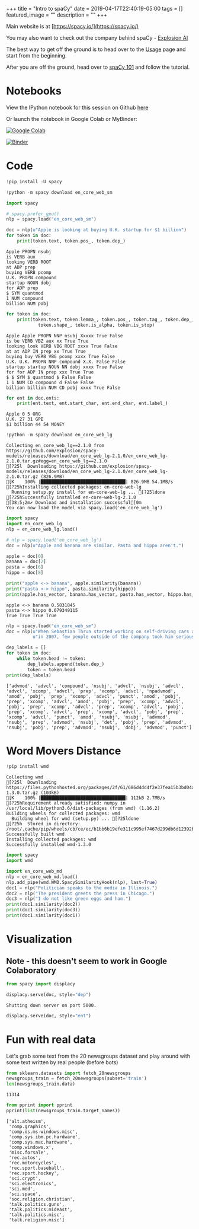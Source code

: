+++
title =  "Intro to spaCy"
date = 2019-04-17T22:40:19-05:00
tags = []
featured_image = ""
description = ""
+++

Main website is at [https://spacy.io/](https://spacy.io/)

You may also want to check out the company behind spaCy - [Explosion AI](https://explosion.ai/)

The best way to get off the ground is to head over to the [Usage](https://spacy.io/usage) page and start from the beginning.

After you are off the ground, head over to [spaCy 101](https://spacy.io/usage/spacy-101) and follow the tutorial.

<!--more-->

# Notebooks

View the IPython notebook for this session on Github [here](https://github.com/HSV-AI/presentations/blob/master/2019/190417_spaCy.ipynb)

Or launch the notebook in Google Colab or MyBinder:

[![Google Colab](https://badgen.net/badge/Launch/on%20Google%20Colab/blue?icon=terminal)](https://colab.research.google.com/github/HSV-AI/presentations/blob/master/2019/190417_spaCy.ipynb)


[![Binder](https://mybinder.org/badge_logo.svg)](https://mybinder.org/v2/gh/HSV-AI/presentations/master?filepath=2019/190508_Word_Document_Vectors.ipynb)

# Code

```python
!pip install -U spacy
```

```python
!python -m spacy download en_core_web_sm
```

```python
import spacy

# spacy.prefer_gpu()
nlp = spacy.load("en_core_web_sm")
```


```python
doc = nlp(u"Apple is looking at buying U.K. startup for $1 billion")
for token in doc:
    print(token.text, token.pos_, token.dep_)
```

    Apple PROPN nsubj
    is VERB aux
    looking VERB ROOT
    at ADP prep
    buying VERB pcomp
    U.K. PROPN compound
    startup NOUN dobj
    for ADP prep
    $ SYM quantmod
    1 NUM compound
    billion NUM pobj



```python
for token in doc:
    print(token.text, token.lemma_, token.pos_, token.tag_, token.dep_,
            token.shape_, token.is_alpha, token.is_stop)
```

    Apple Apple PROPN NNP nsubj Xxxxx True False
    is be VERB VBZ aux xx True True
    looking look VERB VBG ROOT xxxx True False
    at at ADP IN prep xx True True
    buying buy VERB VBG pcomp xxxx True False
    U.K. U.K. PROPN NNP compound X.X. False False
    startup startup NOUN NN dobj xxxx True False
    for for ADP IN prep xxx True True
    $ $ SYM $ quantmod $ False False
    1 1 NUM CD compound d False False
    billion billion NUM CD pobj xxxx True False



```python
for ent in doc.ents:
    print(ent.text, ent.start_char, ent.end_char, ent.label_)
```

    Apple 0 5 ORG
    U.K. 27 31 GPE
    $1 billion 44 54 MONEY



```python
!python -m spacy download en_core_web_lg
```

    Collecting en_core_web_lg==2.1.0 from https://github.com/explosion/spacy-models/releases/download/en_core_web_lg-2.1.0/en_core_web_lg-2.1.0.tar.gz#egg=en_core_web_lg==2.1.0
    [?25l  Downloading https://github.com/explosion/spacy-models/releases/download/en_core_web_lg-2.1.0/en_core_web_lg-2.1.0.tar.gz (826.9MB)
    [K    100% |████████████████████████████████| 826.9MB 54.1MB/s 
    [?25hInstalling collected packages: en-core-web-lg
      Running setup.py install for en-core-web-lg ... [?25ldone
    [?25hSuccessfully installed en-core-web-lg-2.1.0
    [38;5;2m✔ Download and installation successful[0m
    You can now load the model via spacy.load('en_core_web_lg')



```python
import spacy
import en_core_web_lg
nlp = en_core_web_lg.load()

# nlp = spacy.load('en_core_web_lg')
doc = nlp(u"Apple and banana are similar. Pasta and hippo aren't.")

apple = doc[0]
banana = doc[2]
pasta = doc[6]
hippo = doc[8]

print("apple <-> banana", apple.similarity(banana))
print("pasta <-> hippo", pasta.similarity(hippo))
print(apple.has_vector, banana.has_vector, pasta.has_vector, hippo.has_vector)
```

    apple <-> banana 0.5831845
    pasta <-> hippo 0.079349115
    True True True True



```python
nlp = spacy.load("en_core_web_sm")
doc = nlp(u"When Sebastian Thrun started working on self-driving cars at Google "
          u"in 2007, few people outside of the company took him seriously.")

dep_labels = []
for token in doc:
    while token.head != token:
        dep_labels.append(token.dep_)
        token = token.head
print(dep_labels)
```

    ['advmod', 'advcl', 'compound', 'nsubj', 'advcl', 'nsubj', 'advcl', 'advcl', 'xcomp', 'advcl', 'prep', 'xcomp', 'advcl', 'npadvmod', 'amod', 'pobj', 'prep', 'xcomp', 'advcl', 'punct', 'amod', 'pobj', 'prep', 'xcomp', 'advcl', 'amod', 'pobj', 'prep', 'xcomp', 'advcl', 'pobj', 'prep', 'xcomp', 'advcl', 'prep', 'xcomp', 'advcl', 'pobj', 'prep', 'xcomp', 'advcl', 'prep', 'xcomp', 'advcl', 'pobj', 'prep', 'xcomp', 'advcl', 'punct', 'amod', 'nsubj', 'nsubj', 'advmod', 'nsubj', 'prep', 'advmod', 'nsubj', 'det', 'pobj', 'prep', 'advmod', 'nsubj', 'pobj', 'prep', 'advmod', 'nsubj', 'dobj', 'advmod', 'punct']


# Word Movers Distance




```python
!pip install wmd
```

    Collecting wmd
    [?25l  Downloading https://files.pythonhosted.org/packages/2f/61/686d4dd4f2e37fea15b3bd04a5b68a74aa2cb54be18a31f59d5703991f0b/wmd-1.3.0.tar.gz (103kB)
    [K    100% |████████████████████████████████| 112kB 2.7MB/s 
    [?25hRequirement already satisfied: numpy in /usr/local/lib/python3.6/dist-packages (from wmd) (1.16.2)
    Building wheels for collected packages: wmd
      Building wheel for wmd (setup.py) ... [?25ldone
    [?25h  Stored in directory: /root/.cache/pip/wheels/cb/ce/ec/b1bb6b19efe311c995ef7467d299db6d12392bb08456283e92
    Successfully built wmd
    Installing collected packages: wmd
    Successfully installed wmd-1.3.0



```python
import spacy
import wmd

import en_core_web_md
nlp = en_core_web_md.load()
nlp.add_pipe(wmd.WMD.SpacySimilarityHook(nlp), last=True)
doc1 = nlp("Politician speaks to the media in Illinois.")
doc2 = nlp("The president greets the press in Chicago.")
doc3 = nlp("I do not like green eggs and ham.")
print(doc1.similarity(doc2))
print(doc1.similarity(doc3))
print(doc1.similarity(doc1))
```

# Visualization

## Note - this doesn't seem to work in Google Colaboratory


```python
from spacy import displacy

displacy.serve(doc, style="dep")
```

    Shutting down server on port 5000.



```python
displacy.serve(doc, style="ent")
```

# Fun with real data

Let's grab some text from the 20 newsgroups dataset and play around with some text written by real people (before bots)



```python
from sklearn.datasets import fetch_20newsgroups
newsgroups_train = fetch_20newsgroups(subset='train')
len(newsgroups_train.data)
```




    11314




```python
from pprint import pprint
pprint(list(newsgroups_train.target_names))
```

    ['alt.atheism',
     'comp.graphics',
     'comp.os.ms-windows.misc',
     'comp.sys.ibm.pc.hardware',
     'comp.sys.mac.hardware',
     'comp.windows.x',
     'misc.forsale',
     'rec.autos',
     'rec.motorcycles',
     'rec.sport.baseball',
     'rec.sport.hockey',
     'sci.crypt',
     'sci.electronics',
     'sci.med',
     'sci.space',
     'soc.religion.christian',
     'talk.politics.guns',
     'talk.politics.mideast',
     'talk.politics.misc',
     'talk.religion.misc']

